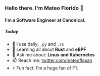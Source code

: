 ### Hello there. I'm Mateo Florido 👋

#### I'm a Software Engineer at Canonical.

##### Today

- 🧰 I use daily: `.py` and `.rs`
- 🌱 Learning all about **Rust** and **eBPF**
- 💬 Ask me about: **Linux and Kubernetes**
- 📫 Reach me: [twitter.com/mateoflosan](https://twitter.com/mateoflosan)
- ⚡️ Fun fact: I'm a huge fan of F1.
